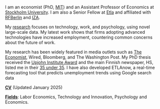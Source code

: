 I am an economist (PhD, [MIT](https://economics.mit.edu/)) and an Assistant Professor of Economics at [Stockholm University](https://www.su.se/department-of-economics/). I am also a Senior Fellow at [Etla](https://www.etla.fi/en/) and affiliated with [RFBerlin](https://www.rfberlin.com/) and [IZA](https://www.iza.org/).

My [research](/#workingpapers) focuses on technology, work, and psychology, using novel large-scale data. My latest work shows that firms adopting advanced technologies have increased employment, countering common concerns about the future of work.

My research has been widely featured in media outlets such as [The Economist](https://www.economist.com/finance-and-economics/2022/01/22/economists-are-revising-their-views-on-robots-and-jobs), Wired, Bloomberg, and The Washington Post. My PhD thesis received the [Upjohn Institute Award](https://www.upjohn.org/2022-Dissertation-Awardees) and the main Finnish newspaper, HS, listed me in their [35 under 35](https://www.hs.fi/visio/art-2000007825436.html). I have also developed ETLAnow, a real-time forecasting tool that predicts unemployment trends using Google search data

__[CV](/pdf/Tuhkuri_CV.pdf)__ (Updated January 2025)

__[Fields]()__: Labor Economics, Technology and Innovation, Psychology and Economics.